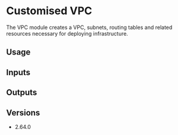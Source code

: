 # Customised VPC

The VPC module creates a VPC, subnets, routing tables and related resources necessary for deploying infrastructure.

## Usage

## Inputs

## Outputs

## Versions

- 2.64.0